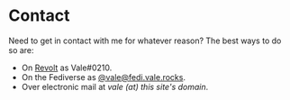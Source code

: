 <h1 id="section">Contact</h1>

<div>
Need to get in contact with me for whatever reason? The best ways to do so are:

- On [Revolt](https://revolt.chat) as Vale#0210.
- On the Fediverse as [@vale@fedi.vale.rocks](https://fedi.vale.rocks/vale).
- Over electronic mail at _vale (at) this site's domain_.

</div>

